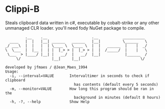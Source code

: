 # Clippi-B

Steals clipboard data written in c#, executable by cobalt-strike or any other unmanaged CLR loader. 
you'll need fody NuGet package to compile.

```
         .__    .__                    .__           __________
  ____   |  |   |__| ______   ______   |__|          \______   \
_/ ___\  |  |   |  | \____ \  \____ \  |  |   ______  |    |  _/
\  \___  |  |__ |  | |  |_> > |  |_> > |  |  /_____/  |    |   \
 \___  > |____/ |__| |   __/  |   __/  |__|           |______  /
     \/              |__|     |__|                           \/

developed by jfmaes / @Jean_Maes_1994
Usage:
  -i, --interval=VALUE       Intervaltimer in seconds to check if clipboard
                               has contents (default every 5 seconds)
  -m, --monitor=VALUE        How long this program should be ran in the
                               background in minutes (default 8 hours)
  -h, -?, --help             Show Help
  
```
